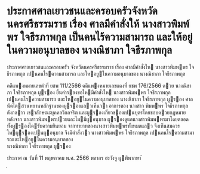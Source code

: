 
# ประกาศศาลเยาวชนและครอบครัวจังหวัดนครศรีธรรมราช เรื่อง ศาลมีคำสั่งให้ นางสาวพิมพ์พร ใจธีรภาพกุล เป็นคนไร้ความสามารถ และให้อยู่ในความอนุบาลของ นางณิชาภา ใจธีรภาพกุล
      
      

      
      

ประกาศศาลเยาวชนและครอบครัว 
จังหวัดนครศรีธรรมราช 
เรื่อง   ศาลมีคําสั่งให  นางสาวพิมพพร  ใจธีรภาพกุล  เปนคนไรความสามารถ 
และใหอยูในความอนุบาลของ  นางณิชาภา  ใจธีรภาพกุล 
 
 
คดีแพงหมายเลขดําที่  ยชพ 111/2566 
คดีแพงหมายเลขแดงที่  ยชพ 176/2566 
ดวย  นางณิชาภา  ใจธีรภาพกุล  ผูรอง  ยื่นคํารองขอใหมีคําสั่งให  นางสาวพิมพพร  ใจธีรภาพกุล  
เปนคนไรความสามารถ  และใหอยูในความอนุบาลของ  นางณิชาภา  ใจธีรภาพกุล  ผูรอง 
ศาลนัดไตสวนพยานหลักฐานของผูรองแลวเห็นวา  อาการของ  นางสาว  พิมพพร  ใจธีรภาพกุล   
ดังกลาว  เขาลักษณะบุคคลวิกลจริต  และผูรองเกี่ยวของเปนบุตรโดยชอบดวยกฎหมาย  หลังจาก 
นางสาวพิมพพรปวยและไมมีผูอนุบาล  ผูรองดูแลนางสาวพิมพพรมาโดยตลอด  ทั้งผูรองไดรับความยินยอม 
จากทายาทของนางสาวพิมพพรทั้งหมดแลว  จึงเห็นสมควรใหผูรองเปนผูอนุบาล 
จึงมีคําสั่งวา  นางสาวพิมพพร  ใจธีรภาพกุล  เปนคนไรความสามารถและใหอยูในความอนุบาลของ   
นางณิชาภา  ใจธีรภาพกุล  ผูรอง 
 
ประกาศ  ณ  วันที่  11  พฤษภาคม  พ.ศ.  2566 
พลากร  ฮะวังจู 
ผูพิพากษา 
้
 
่
 